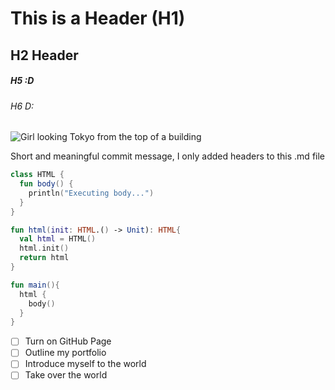 # This is a Header (H1)

## H2 Header

##### H5 :D

###### H6 D:


















![Girl looking Tokyo from the top of a building](https://github.com/asahelk/skills-communicate-using-markdown/assets/12284349/9b411370-2233-4725-8a88-16a435b29a39)




Short and meaningful commit message, I only added headers to this .md file


```kotlin
class HTML {
  fun body() {
    println("Executing body...")
  }
}

fun html(init: HTML.() -> Unit): HTML{
  val html = HTML()
  html.init()
  return html
}

fun main(){
  html {
    body()
  }
}
```


- [ ] Turn on GitHub Page
- [ ] Outline my portfolio
- [ ] Introduce myself to the world
- [ ] Take over the world
